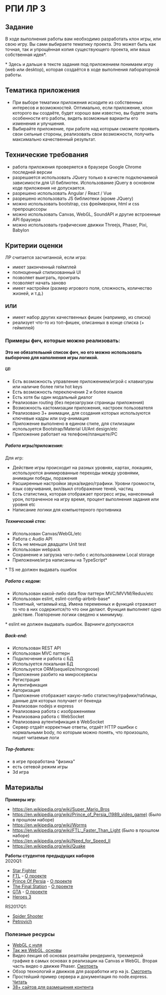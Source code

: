 # РПИ ЛР 3

## Задание

В ходе выполнения работы вам необходимо разработать клон игры, или свою игру. Вы сами выбираете тематику проекта. Это может быть как точная, так и упрощённая копия существующего проекта, или ваша собственная идея*.

\* Здесь и дальше в тексте задания под приложением понимаем игру (web или desktop), которая создаётся в ходе выполнения лабораторной работы. 

## Тематика приложения
- При выборе тематики приложения исходите из собственных интересов и возможностей. Оптимально, если приложение, клон которого вы создаёте, будет хорошо вам известно, вы будете знать особенности его работы, видеть возможные варианты его изменения и улучшения.
- Выбирайте приложение, при работе над которым сможете проявить свои сильные стороны, реализовать свои возможности, получить максимально качественный результат.

## Технические требования
- работа приложения проверяется в браузере Google Chrome последней версии
- разрешается использовать JQuery только в качесте подключаемой зависимости для UI библиотек. Использование jQuery в основном коде приложения не допускается.
- разрешено использовать Angular / React / Vue
- разрешено использовать JS библиотеки (кроме JQuery) 
- можно использовать bootstrap, css фреймворки, html и css препроцессоры
- можно использовать Canvas, WebGL, SoundAPI и другие встроенные API браузера
- можно использовать графические движки Threejs, Phaser, Pixi, Babylon

## Критерии оценки 

ЛР считается засчитанной, если игра: 
- имеет законченный геймплей
- полноценный стилизованный UI
- позволяет выиграть, проиграть
- позволяет начать заново
- имеет настройки (размер игрового поля, сложность, количество жизней, и т.д.) 

### ИЛИ
- имеет набор других качественных фишек (например, из списка)
- реализует что-то из топ-фишек, описанных в конце списка (+ геймплей)

### Примеры фич, которые можно реализовать:
#### Это не обязательынй список фич, но его можно использовать выборочно для наполнения игры логикой. 
##### UI:
* Есть возможность управление приложением/игрой с клавиатуры или наличие более пяти hot keys
* Есть возможность переключения 2 и более языков
* Есть хотя бы один модальный диалог
* Реализован routing (без перезагрузки страницы приложения)
* Возможность кастомизации приложения, настроек пользователя
* Реализовано 3+ анимации, для создания которых используются ключевые кадры или svg-анимация
* Приложение выполнено в едином стиле, для стилизации используется Bootstrap/Material UI/Ant design/etc
* Приложение работает на телефоне/планшете/PC

##### Работа игры/приложения:

Для игр:

* Действие игры происходит на разных уровнях, картах, локациях, используются анимированные переходы между уровнями, анимации победы, поражения
* Расширенные настройки звука/видео/графики. Уровни громкости, язык озвучивания, вкл/выкл отображение теней, частиц
* Есть статистика, которая отображает прогресс игры, нанесенный урон, потраченное на игру время, процент выполнения задания или уровня etc
* Написание логики для компьютерного противника

##### Технический стек:
* Использован Canvas/WebGL/etc
* Работа с Audio API
* Есть не меньше двадцати Unit test
* Использован webpack
* Сохранение и загрузка чего-либо с использованием Local storage
* Приложение/игра написанны на TypeScript*

\* TS не должен выдавать ошибок

##### Работа с кодом:
* Использован какой-либо data flow паттерн MVC/MVVM/Redux/etc
* Использован eslint, eslint-config-airbnb-base*
* Понятный, читаемый код. Имена переменных и функций отражают то что в них содержится/то что они делают. Функция выполняет одно действие. Повторение логики сведено к минимуму.

\* eslint не должен выдавать ошибок. Варнинги допускаются

##### Back-end:
* Использован REST API
* Использован MVC паттерн
* Подключение и работа с БД
* Используется локальная БД
* Используется ORM(sequelize/mongoose)
* Приложение разбито на микросервисы
* Регистрация
* Аутентификация
* Авторизация 
* Приложение отображает какую-либо статистику/графики/таблицы, данные для которых получает от бекенда
* Реализован nodejs и express
* Реализована работа с изображениями
* Реализована работа с WebSocket
* Реализована аутентификация в WebSocket
* Сервер отдаёт корректные ответы, отдаёт HTTP ошибки с нормальными body, по которым можно понять, 
что произошло, пишет читаемые логи

##### Top-features:
* в игре проработана "физика"
* есть сетевой режим игры
* 3d игра

## Материалы

**Примеры игр**:
- https://en.wikipedia.org/wiki/Super_Mario_Bros
- https://en.wikipedia.org/wiki/Prince_of_Persia_(1989_video_game) (Было в прошлом наборе)
- https://en.wikipedia.org/wiki/Worms
- https://en.wikipedia.org/wiki/FTL:_Faster_Than_Light (Было в прошлом наборе)
- https://en.wikipedia.org/wiki/Need_for_Speed_II
- https://en.wikipedia.org/wiki/Quake

**Работы студентов предыдущих наборов**    
2020Q1:
- [Star Fighter](https://inikon-ragneda-star-fighter.netlify.app/)
- [FTL](https://ialeks94-cloneftl.netlify.app/) - [О проекте](https://medium.com/@b1122345/%D0%BA%D0%BB%D0%BE%D0%BD-ftl-%D0%BD%D0%B0-phaser-3-e104b9f9f7f4)
- [Prince Of Persia](https://clonewars-prince-of-persia.netlify.app/) - [О проекте](https://medium.com/@kotiknalune/prince-of-persia-on-phaser-3-e3c810943985)
- [The Final Station](https://the-final-station-js.netlify.app/) - [О проекте](https://medium.com/@annarusakovich15/%D0%B8%D0%B3%D1%80%D0%B0-the-final-station-%D0%BD%D0%B0-javascript-c58d1726415e)
- [GTA](https://gta-phaser-promo.netlify.app/) - [О проекте](https://medium.com/@loremipsumrrr/clonewars-gta-8c1da4e202ba)
- [Heroes 3](https://heroes-might-and-magic.netlify.app/) 

RS2017Q1:
- [Spider Shooter](https://spider-shooter.github.io/about/index.html)
- [Рetrovich](https://themarkmarrone.github.io/petrovich/game/index.html)

### Полезные ресурсы
- [WebGL с нуля](https://webglfundamentals.org/webgl/lessons/ru/)
- [Так же WebGL, основы](https://metanit.com/web/webgl/)
- Видео лекция об основах реалтайм рендеринга, трехмерной графике в самых основах в реализации на Canvas и WebGL. Вторая часть видео о движке Phaser. [Смотреть](https://www.youtube.com/watch?v=kzOunEMs3Yg&t=5s)
- Обзор технологий и движков для разработки игр на js. [Смотреть](https://www.youtube.com/watch?v=Rl-SAwXsjog)
- Простейший пример сервера и документация по node.express. [Читать](https://expressjs.com/ru/starter/hello-world.html)
- [38+ сайтов для размещения контента](https://habr.com/ru/post/507344/)
